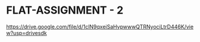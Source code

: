 # FLAT-ASSIGNMENT - 2
https://drive.google.com/file/d/1clN9qxeiSaHvpwwwQTRNyociLtrD446K/view?usp=drivesdk
